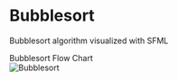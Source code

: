 # Bubblesort
Bubblesort algorithm visualized with SFML


Bubblesort Flow Chart
<br>
![Bubblesort](https://user-images.githubusercontent.com/65002100/225844931-f437b965-7b9f-4574-9f3d-15b04ab1bb9f.jpeg)
